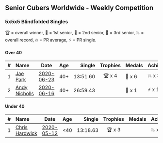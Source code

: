 ## Senior Cubers Worldwide - Weekly Competition
### 5x5x5 Blindfolded Singles

🏆 = overall winner, 🥇 = 1st senior, 🥈 = 2nd senior, 🥉 = 3rd senior, 💥 = overall record, 🔥 = PR average, ⚡ = PR single.

#### Over 40

| # | Name | Date | Age | Single | Trophies | Medals | Achievements | Video |
| :--: | :-- | :--: | :--: | --: | :--: | :-- | :-- | :-- |
| 1 | [Jae Park](../../persons/jae_park/555bf.md) | [2020-06-23](2020-06-23.md) | 40+ | 13:51.60 | <span style="white-space: nowrap">🏆 x 4</span> | <span style="white-space: nowrap">🥇 x 6</span> | <span style="white-space: nowrap">💥 x 3</span>, <span style="white-space: nowrap">⚡ x 3</span> | [Link](https://www.facebook.com/events/850175445522887/permalink/850645842142514/) |
| 2 | [Andy Nicholls](../../persons/andy_nicholls/555bf.md) | [2020-06-16](2020-06-16.md) | 40+ | 26:59.43 |  | <span style="white-space: nowrap">🥈 x 1</span> | <span style="white-space: nowrap">⚡ x 1</span> | [Link](https://www.facebook.com/events/208176410240808/permalink/210968409961608/) |

#### Under 40

| # | Name | Date | Age | Single | Trophies | Medals | Achievements | Video |
| :--: | :-- | :--: | :--: | --: | :--: | :-- | :-- | :-- |
| 1 | [Chris Hardwick](../../persons/chris_hardwick/555bf.md) | [2020-05-12](2020-05-12.md) | <40 | 13:18.63 | <span style="white-space: nowrap">🏆 x 3</span> |  | <span style="white-space: nowrap">💥 x 1</span>, <span style="white-space: nowrap">⚡ x 1</span> | [Link](https://www.facebook.com/events/367340484222677/permalink/369728393983886/) |


<!-- Global site tag (gtag.js) - Google Analytics -->
<script async src="https://www.googletagmanager.com/gtag/js?id=UA-86348435-3"></script>
<script>window.dataLayer = window.dataLayer || []; function gtag() {dataLayer.push(arguments);} gtag('js', new Date()); gtag('config', 'UA-86348435-3');</script>
